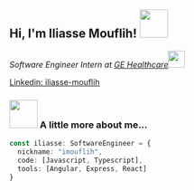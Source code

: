 <h2> Hi, I'm Iliasse Mouflih! <img src="[https://media.giphy.com/media/mGcNjsfWAjY5AEZNw6/giphy.gif](https://encrypted-tbn0.gstatic.com/images?q=tbn:ANd9GcT42iQylZnlfcxMtcTk71_x8lt-BJK_pSPvJRHsqDoRyg&s)" width="50"></h2>
<p><em>Software Engineer Intern at <a href="https://www.gehealthcare.fr/">GE Healthcare</a><img src="https://i.giphy.com/media/v1.Y2lkPTc5MGI3NjExMWNxeHB2aW1zcjI4YmxsZ2RtZjVrZmJnZHpsaGM2bnkxMDI5MDVsaCZlcD12MV9pbnRlcm5hbF9naWZfYnlfaWQmY3Q9Zw/qgQUggAC3Pfv687qPC/giphy.gif" width="30"></em></p>

[Linkedin: iliasse-mouflih](https://www.linkedin.com/in/iliasse-mouflih/)


### <img src="https://media.giphy.com/media/VgCDAzcKvsR6OM0uWg/giphy.gif" width="50"> A little more about me...  

```typescript
const iliasse: SoftwareEngineer = {
  nickname: "imouflih",
  code: [Javascript, Typescript],
  tools: [Angular, Express, React]
}
```
